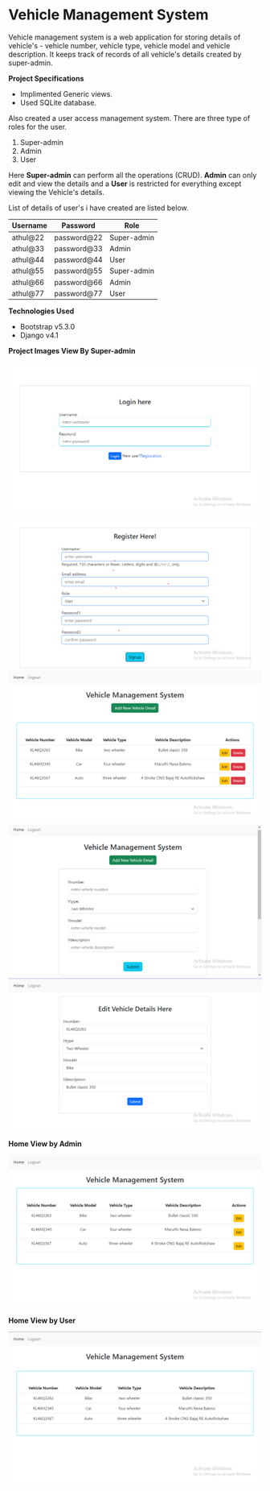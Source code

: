 # Vehicle Management System

Vehicle management system is a web application for storing details of vehicle's - vehicle number, vehicle type, vehicle model and vehicle description.
It keeps track of records of all vehicle's details created by super-admin. 

**Project Specifications**

* Implimented Generic views.
* Used SQLite database.


Also created a user access management system. There are three type of roles for the user.

1. Super-admin 
2. Admin 
3. User 

Here **Super-admin** can perform all the operations (CRUD). **Admin** can only edit and view the details and a **User** is restricted for everything except viewing the Vehicle's details.

List of details of user's i have created are listed below.

|Username|Password|Role|
|----|----|----|
|athul@22|password@22|Super-admin|
|athul@33|password@33|Admin|
|athul@44|password@44|User|
|athul@55|password@55|Super-admin|
|athul@66|password@66|Admin|
|athul@77|password@77|User|

**Technologies Used**

* Bootstrap v5.3.0
* Django v4.1


**Project Images View By Super-admin**

![Login Page](Screenshots/login.png)
![Register Page](Screenshots/registration.png)
![Home Page](Screenshots/home.png)
![Detail Page](Screenshots/vdetail.png)
![Edit Page](Screenshots/vedit.png)

**Home View by Admin**

![Admin view](Screenshots/adminview.png)

**Home View by User**

![User view](Screenshots/userview.png)






